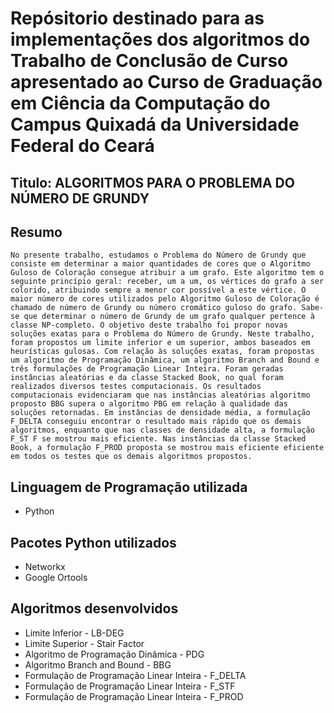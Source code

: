 # Repósitorio destinado para as implementações dos algoritmos do Trabalho de Conclusão de Curso apresentado ao Curso de Graduação em Ciência da Computação do Campus Quixadá da Universidade Federal do Ceará

## Titulo: ALGORITMOS PARA O PROBLEMA DO NÚMERO DE GRUNDY

## Resumo <a name = "about"></a>

```
No presente trabalho, estudamos o Problema do Número de Grundy que consiste em determinar a maior quantidades de cores que o Algoritmo Guloso de Coloração consegue atribuir a um grafo. Este algoritmo tem o seguinte princípio geral: receber, um a um, os vértices do grafo a ser colorido, atribuindo sempre a menor cor possível a este vértice. O maior número de cores utilizados pelo Algoritmo Guloso de Coloração é chamado de número de Grundy ou número cromático guloso do grafo. Sabe-se que determinar o número de Grundy de um grafo qualquer pertence à classe NP-completo. O objetivo deste trabalho foi propor novas soluções exatas para o Problema do Número de Grundy. Neste trabalho, foram propostos um limite inferior e um superior, ambos baseados em heurísticas gulosas. Com relação às soluções exatas, foram propostas um algoritmo de Programação Dinâmica, um algoritmo Branch and Bound e três formulações de Programação Linear Inteira. Foram geradas instâncias aleatórias e da classe Stacked Book, no qual foram realizados diversos testes computacionais. Os resultados computacionais evidenciaram que nas instâncias aleatórias algoritmo proposto BBG supera o algoritmo PBG em relação à qualidade das soluções retornadas. Em instâncias de densidade média, a formulação F_DELTA conseguiu encontrar o resultado mais rápido que os demais algoritmos, enquanto que nas classes de densidade alta, a formulação F_ST F se mostrou mais eficiente. Nas instâncias da classe Stacked Book, a formulação F_PROD proposta se mostrou mais eficiente eficiente em todos os testes que os demais algoritmos propostos.
```

## Linguagem de Programação utilizada

<ul>
    <li>Python</li>
</ul>

## Pacotes Python utilizados

<ul>
    <li>Networkx</li>
    <li>Google Ortools</li>
</ul>

## Algoritmos desenvolvidos

<ul>
    <li>Limite Inferior - LB-DEG</li>
    <li>Limite Superior - Stair Factor</li>
    <li>Algoritmo de Programação Dinâmica - PDG</li>
    <li>Algoritmo Branch and Bound - BBG</li>
    <li>Formulação de Programação Linear Inteira - F_DELTA</li>
    <li>Formulação de Programação Linear Inteira - F_STF</li>
    <li>Formulação de Programação Linear Inteira - F_PROD</li>
</ul>


